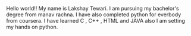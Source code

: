 Hello world!!
My name is Lakshay Tewari. I am pursuing my bachelor's degree from manav rachna.
I have also completed python for everbody from coursera.
I have learned C , C++ , HTML and JAVA also I am setting my hands on python.  

